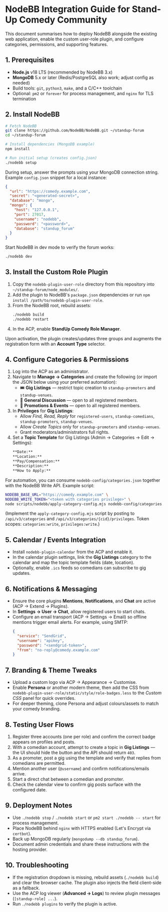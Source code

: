 # NodeBB Integration Guide for Stand-Up Comedy Community

This document summarises how to deploy NodeBB alongside the existing web application, enable the custom user-role plugin, and configure categories, permissions, and supporting features.

## 1. Prerequisites

- **Node.js** v18 LTS (recommended by NodeBB 3.x)
- **MongoDB** 5.x or later (Redis/PostgreSQL also work; adjust config as needed)
- Build tools: `git`, `python3`, `make`, and a C/C++ toolchain
- Optional: `pm2` or `forever` for process management, and `nginx` for TLS termination

## 2. Install NodeBB

```bash
# Fetch NodeBB
git clone https://github.com/NodeBB/NodeBB.git ~/standup-forum
cd ~/standup-forum

# Install dependencies (MongoDB example)
npm install

# Run initial setup (creates config.json)
./nodebb setup
```

During setup, answer the prompts using your MongoDB connection string. Example `config.json` snippet for a local instance:

```json
{
  "url": "https://comedy.example.com",
  "secret": "<generated-secret>",
  "database": "mongo",
  "mongo": {
    "host": "127.0.0.1",
    "port": 27017,
    "username": "nodebb",
    "password": "<password>",
    "database": "standup_forum"
  }
}
```

Start NodeBB in dev mode to verify the forum works:

```bash
./nodebb dev
```

## 3. Install the Custom Role Plugin

1. Copy the `nodebb-plugin-user-role` directory from this repository into `~/standup-forum/node_modules/`.
2. Add the plugin to NodeBB's `package.json` dependencies or run `npm install /path/to/nodebb-plugin-user-role`.
3. From the NodeBB root, rebuild assets:
   ```bash
   ./nodebb build
   ./nodebb restart
   ```
4. In the ACP, enable **StandUp Comedy Role Manager**.

Upon activation, the plugin creates/updates three groups and augments the registration form with an **Account Type** selector.

## 4. Configure Categories & Permissions

1. Log into the ACP as an administrator.
2. Navigate to **Manage → Categories** and create the following (or import the JSON below using your preferred automation):
   - 🎟️ **Gig Listings** — restrict topic creation to `standup-promoters` and `standup-venues`.
   - 💬 **General Discussion** — open to all registered members.
   - 📣 **Promotions & Events** — open to all registered members.
3. In **Privileges** for **Gig Listings**:
   - Allow *Find, Read, Reply* for `registered-users`, `standup-comedians`, `standup-promoters`, `standup-venues`.
   - Allow *Create Topics* only for `standup-promoters` and `standup-venues`.
   - Grant moderators/administrators full rights.
4. Set a **Topic Template** for Gig Listings (Admin → Categories → Edit → Settings):
   ```markdown
   **Date:**
   **Location:**
   **Pay/Compensation:**
   **Description:**
   **How to Apply:**
   ```

For automation, you can consume `nodebb-config/categories.json` together with the NodeBB Write API. Example script:

```bash
NODEBB_BASE_URL="https://comedy.example.com" \
NODEBB_WRITE_TOKEN="<token with categories privilege>" \
node scripts/nodebb/apply-category-config.mjs nodebb-config/categories.json
```

(Implement the `apply-category-config.mjs` script by posting to `/api/v3/categories` and `/api/v3/categories/{cid}/privileges`. Token scopes: `categories:write`, `privileges:write`.)

## 5. Calendar / Events Integration

- Install `nodebb-plugin-calendar` from the ACP and enable it.
- In the calendar plugin settings, link the **Gig Listings** category to the calendar and map the topic template fields (date, location).
- Optionally, enable `.ics` feeds so comedians can subscribe to gig updates.

## 6. Notifications & Messaging

- Ensure the core plugins **Mentions**, **Notifications**, and **Chat** are active (ACP → Extend → Plugins).
- In **Settings → User → Chat**, allow registered users to start chats.
- Configure an email transport (ACP → Settings → Email) so offline mentions trigger email alerts. For example, using SMTP:
  ```json
  {
    "service": "SendGrid",
    "username": "apikey",
    "password": "<sendgrid-token>",
    "from": "no-reply@comedy.example.com"
  }
  ```

## 7. Branding & Theme Tweaks

- Upload a custom logo via ACP → Appearance → Customise.
- Enable **Persona** or another modern theme, then add the CSS from `nodebb-plugin-user-role/static/style/role-badges.less` to the *Custom CSS* panel for quick overrides.
- For deeper theming, clone Persona and adjust colours/assets to match your comedy branding.

## 8. Testing User Flows

1. Register three accounts (one per role) and confirm the correct badge appears on profiles and posts.
2. With a comedian account, attempt to create a topic in **Gig Listings** — the UI should hide the button and the API should return `403`.
3. As a promoter, post a gig using the template and verify that replies from comedians are permitted.
4. Mention another user (`@username`) and confirm notifications/emails arrive.
5. Start a direct chat between a comedian and promoter.
6. Check the calendar view to confirm gig posts surface with the configured date.

## 9. Deployment Notes

- Use `./nodebb stop` / `./nodebb start` or `pm2 start ./nodebb -- start` for process management.
- Place NodeBB behind `nginx` with HTTPS enabled (Let's Encrypt via `certbot`).
- Back up MongoDB regularly (`mongodump --db standup_forum`).
- Document admin credentials and share these instructions with the hosting provider.

## 10. Troubleshooting

- If the registration dropdown is missing, rebuild assets (`./nodebb build`) and clear the browser cache. The plugin also injects the field client-side as a fallback.
- Use the ACP log viewer (**Advanced → Logs**) to review plugin messages (`[standup-role] ...`).
- Run `./nodebb plugins` to verify the plugin is active.

